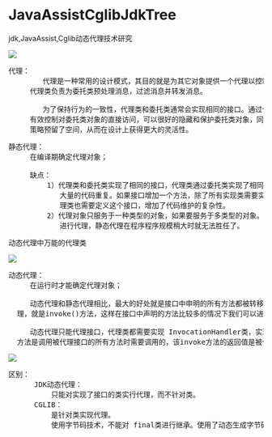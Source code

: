 # JavaAssistCglibJdkTree
jdk,JavaAssist,Cglib动态代理技术研究


![](https://i.imgur.com/A52Ya8P.png)

<pre>
代理：
        代理是一种常用的设计模式，其目的就是为其它对象提供一个代理以控制对某个对象的访问。
     代理类负责为委托类预处理消息，过滤消息并转发消息。

        为了保持行为的一致性，代理类和委托类通常会实现相同的接口。通过代理类这中间这一层，能
     有效控制对委托类对象的直接访问，可以很好的隐藏和保护委托类对象，同时也为实施不同控制
     策略预留了空间，从而在设计上获得更大的灵活性。
</pre>

<pre>
静态代理：
     在编译期确定代理对象；

     缺点：
         1）代理类和委托类实现了相同的接口，代理类通过委托类实现了相同的方法。这样就出现了
            大量的代码重复。如果接口增加一个方法，除了所有实现类需要实现这个方法外，所有代
            理类也需要定义这个接口，增加了代码维护的复杂性。
         2）代理对象只服务于一种类型的对象，如果要服务于多类型的对象。势必要为每一种对象都
            进行代理，静态代理在程序程序规模稍大时就无法胜任了。
</pre>


动态代理中万能的代理类

![](https://i.imgur.com/ZfhvGQc.png)

<pre>
动态代理：
     在运行时才能确定代理对象；

     动态代理和静态代理相比，最大的好处就是接口中申明的所有方法都被转移到一个集中的方法中处
  理，就是invoke()方法，这样在接口中声明的方法比较多的情况下我们可以进行灵活处理。

     动态代理只能代理接口，代理类都需要实现 InvocationHandler类，实现invoke方法，该
  方法是调用被代理接口的所有方法时需要调用的，该invoke方法的返回值是被代理接口的一个实现类。
</pre>


![](https://i.imgur.com/C95PPlx.png)

<pre>
区别：
      JDK动态代理：
          只能对实现了接口的类实行代理，而不针对类。
      CGLIB：
          是针对类实现代理。
          使用字节码技术，不能对 final类进行继承。使用了动态生成字节码技术
</pre>